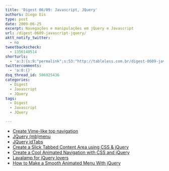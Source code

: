 ```yaml
---
title: 'Digest 06/09: Javascript, JQuery'
authors: Diego Eis
type: post
date: 2009-06-25
excerpt: Navegações e manipulações em jQuery e Javascript
url: /digest-0609-javascript-jquery/
aktt_notify_twitter:
  - no
tweetbackscheck:
  - 1356140514
shorturls:
  - 'a:3:{s:9:"permalink";s:53:"http://tableless.com.br/digest-0609-javascript-jquery";s:7:"tinyurl";s:26:"http://tinyurl.com/3gahrjh";s:4:"isgd";s:19:"http://is.gd/vogoYM";}'
twittercomments:
  - 'a:0:{}'
dsq_thread_id: 506925436
categories:
  - Digest
  - Javascript
  - JQuery
tags:
  - Digest
  - Javascript
  - JQuery

---
```

  * [Create Vime-like top navigation][1]
  * [JQuery (mb)menu][2]
  * [JQuery idTabs][3]
  * [Create a Slick Tabbed Content Area using CSS & jQuery][4]
  * [Create a Cool Animated Navigation with CSS and jQuery][5]
  * [Lavalamp for jQuery lovers][6]
  * [How to Make a Smooth Animated Menu With jQuery][7]

 [1]: http://www.jankoatwarpspeed.com/post/2009/01/19/Create-Vimeo-like-top-navigation.aspx
 [2]: http://pupunzi.wordpress.com/2009/01/18/mbmenu/
 [3]: http://www.sunsean.com/idTabs/
 [4]: http://nettuts.com/tutorials/html-css-techniques/how-to-create-a-slick-tabbed-content-area/
 [5]: http://nettuts.com/tutorials/javascript-ajax/create-a-cool-animated-navigation-with-css-and-jquery/
 [6]: http://www.gmarwaha.com/blog/category/client-side/jquery/
 [7]: http://buildinternet.com/2009/01/how-to-make-a-smooth-animated-menu-with-jquery/